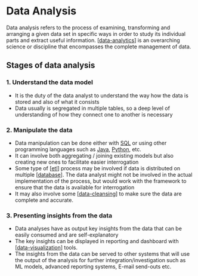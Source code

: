 # Data Analysis

Data analysis refers to the process of examining, transforming and arranging a given data set in specific ways in order to study its individual parts and extract useful information. [[data-analytics]] is an overarching science or discipline that encompasses the complete management of data.

## Stages of data analysis

### 1. **Understand the data model**

- It is the duty of the data analyst to understand the way how the data is stored and also of what it consists
- Data usually is segregated in multiple tables, so a deep level of understanding of how they connect one to another is necessary

### 2. **Manipulate the data**

- Data manipulation can be done either with [SQL](https://en.wikipedia.org/wiki/SQL) or using other programming languages such as [Java](<https://en.wikipedia.org/wiki/Java_(programming_language)>), [Python](<https://en.wikipedia.org/wiki/Python_(programming_language)>), etc.
- It can involve both aggregating / joining existing models but also creating new ones to facilitate easier interrogation
- Some type of [[etl]] process may be involved if data is distributed on multiple [[database]]. The data analyst might not be involved in the actual implementation of the process, but would work with the framework to ensure that the data is available for interrogation
- It may also involve some [[data-cleansing]] to make sure the data are complete and accurate.

### 3. **Presenting insights from the data**

- Data analyses have as output key insights from the data that can be easily consumed and are self-explanatory
- The key insights can be displayed in reporting and dashboard with [[data-visualization]] tools.
- The insights from the data can be served to other systems that will use the output of the analysis for further integration/investigation such as ML models, advanced reporting systems, E-mail send-outs etc.

[//begin]: # "Autogenerated link references for markdown compatibility"
[data-analytics]: data-analytics "Data Analytics"
[etl]: etl "Extract, transform, load"
[database]: database "Database"
[data-cleansing]: data-cleansing "Data Cleansing"
[data-visualization]: data-visualization "Data Visualization"
[//end]: # "Autogenerated link references"
